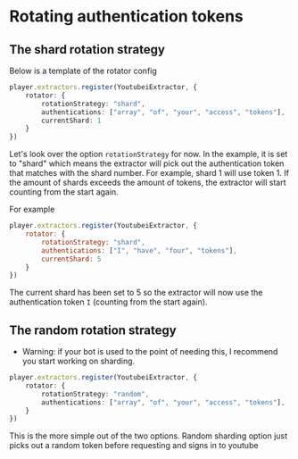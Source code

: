 # Rotating authentication tokens

## The shard rotation strategy

Below is a template of the rotator config

```ts
player.extractors.register(YoutubeiExtractor, {
    rotator: {
        rotationStrategy: "shard",
        authentications: ["array", "of", "your", "access", "tokens"],
        currentShard: 1
    }
})
```

Let's look over the option `rotationStrategy` for now. In the example, it is set to "shard" which means the extractor will pick out the authentication token that matches with the shard number. For example, shard 1 will use token 1. If the amount of shards exceeds the amount of tokens, the extractor will start counting from the start again.

For example

```js
player.extractors.register(YoutubeiExtractor, {
    rotator: {
        rotationStrategy: "shard",
        authentications: ["I", "have", "four", "tokens"],
        currentShard: 5
    }
})
```

The current shard has been set to 5 so the extractor will now use the authentication token `I` (counting from the start again).

## The random rotation strategy

* Warning: if your bot is used to the point of needing this, I recommend you start working on sharding.

```ts
player.extractors.register(YoutubeiExtractor, {
    rotator: {
        rotationStrategy: "random",
        authentications: ["array", "of", "your", "access", "tokens"],
    }
})
```

This is the more simple out of the two options. Random sharding option just picks out a random token before requesting and signs in to youtube